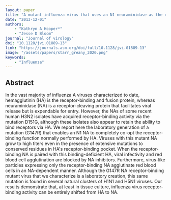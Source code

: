 ```yaml
---
layout: paper
title: "A mutant influenza virus that uses an N1 neuraminidase as the receptor-binding protein"
date: "2013-12-01"
authors: 
    - "Kathryn A Hooper*"
    - "Jesse D Bloom"
journal: "Journal of virology"
doi: "10.1128/jvi.01889-13"
link: "https://journals.asm.org/doi/full/10.1128/jvi.01889-13"
image: "/assets/papers/starr_greany_2020.png"
keywords:
    - "Influenza"
---
```


## Abstract

In the vast majority of influenza A viruses characterized to date, hemagglutinin (HA) is the receptor-binding and fusion protein, whereas neuraminidase (NA) is a receptor-cleaving protein that facilitates viral release but is expendable for entry. However, the NAs of some recent human H3N2 isolates have acquired receptor-binding activity via the mutation D151G, although these isolates also appear to retain the ability to bind receptors via HA. We report here the laboratory generation of a mutation (G147R) that enables an N1 NA to completely co-opt the receptor-binding function normally performed by HA. Viruses with this mutant NA grow to high titers even in the presence of extensive mutations to conserved residues in HA's receptor-binding pocket. When the receptor-binding NA is paired with this binding-deficient HA, viral infectivity and red blood cell agglutination are blocked by NA inhibitors. Furthermore, virus-like particles expressing only the receptor-binding NA agglutinate red blood cells in an NA-dependent manner. Although the G147R NA receptor-binding mutant virus that we characterize is a laboratory creation, this same mutation is found in several natural clusters of H1N1 and H5N1 viruses. Our results demonstrate that, at least in tissue culture, influenza virus receptor-binding activity can be entirely shifted from HA to NA.
